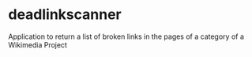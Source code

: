 # deadlinkscanner
Application to return a list of broken links in the pages of a category of a Wikimedia Project

